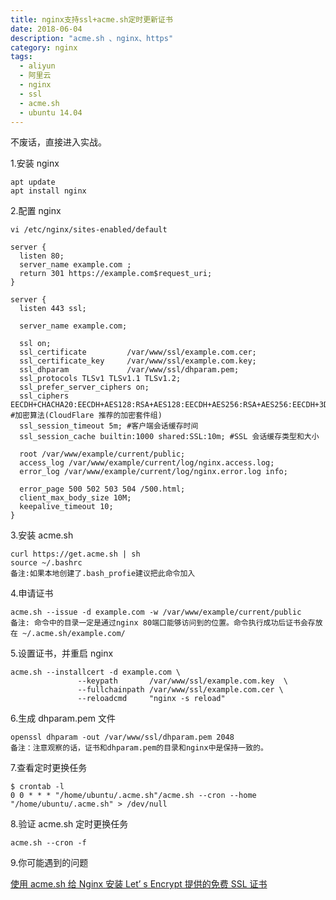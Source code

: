 ```yaml
---
title: nginx支持ssl+acme.sh定时更新证书
date: 2018-06-04
description: "acme.sh 、nginx、https"
category: nginx
tags:
  - aliyun
  - 阿里云
  - nginx
  - ssl
  - acme.sh
  - ubuntu 14.04
---
```


不废话，直接进入实战。

<!--more-->

1.安装 nginx

```
apt update
apt install nginx
```

2.配置 nginx

```
vi /etc/nginx/sites-enabled/default

server {
  listen 80;
  server_name example.com ;
  return 301 https://example.com$request_uri;
}

server {
  listen 443 ssl;

  server_name example.com;

  ssl on;
  ssl_certificate         /var/www/ssl/example.com.cer;
  ssl_certificate_key     /var/www/ssl/example.com.key;
  ssl_dhparam             /var/www/ssl/dhparam.pem;
  ssl_protocols TLSv1 TLSv1.1 TLSv1.2;
  ssl_prefer_server_ciphers on;
  ssl_ciphers EECDH+CHACHA20:EECDH+AES128:RSA+AES128:EECDH+AES256:RSA+AES256:EECDH+3DES:RSA+3DES:!MD5; #加密算法(CloudFlare 推荐的加密套件组)
  ssl_session_timeout 5m; #客户端会话缓存时间
  ssl_session_cache builtin:1000 shared:SSL:10m; #SSL 会话缓存类型和大小

  root /var/www/example/current/public;
  access_log /var/www/example/current/log/nginx.access.log;
  error_log /var/www/example/current/log/nginx.error.log info;

  error_page 500 502 503 504 /500.html;
  client_max_body_size 10M;
  keepalive_timeout 10;
}

```

3.安装 acme.sh

```
curl https://get.acme.sh | sh
source ~/.bashrc
备注:如果本地创建了.bash_profie建议把此命令加入
```

4.申请证书

```
acme.sh --issue -d example.com -w /var/www/example/current/public
备注: 命令中的目录一定是通过nginx 80端口能够访问到的位置。命令执行成功后证书会存放在 ~/.acme.sh/example.com/
```

5.设置证书，并重启 nginx

```
acme.sh --installcert -d example.com \
               --keypath       /var/www/ssl/example.com.key  \
               --fullchainpath /var/www/ssl/example.com.cer \
               --reloadcmd     "nginx -s reload"
```

6.生成 dhparam.pem 文件

```
openssl dhparam -out /var/www/ssl/dhparam.pem 2048
备注：注意观察的话，证书和dhparam.pem的目录和nginx中是保持一致的。
```

7.查看定时更换任务

```
$ crontab -l
0 0 * * * "/home/ubuntu/.acme.sh"/acme.sh --cron --home "/home/ubuntu/.acme.sh" > /dev/null
```

8.验证 acme.sh 定时更换任务

```
acme.sh --cron -f
```

9.你可能遇到的问题

[使用 acme.sh 给 Nginx 安装 Let’ s Encrypt 提供的免费 SSL 证书](https://ruby-china.org/topics/31983)
